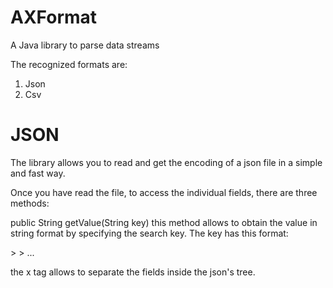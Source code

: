 # AXFormat
A Java library to parse data streams

The recognized formats are:

1. Json
2. Csv

# JSON

The library allows you to read and get the encoding of a json file in a simple and fast way.

Once you have read the file, to access the individual fields, there are three methods:

public String getValue(String key)
this method allows to obtain the value in string format by specifying the search key.
The key has this format:

<field name> > <field name> > ...


the x tag allows to separate the fields inside the json's tree.
